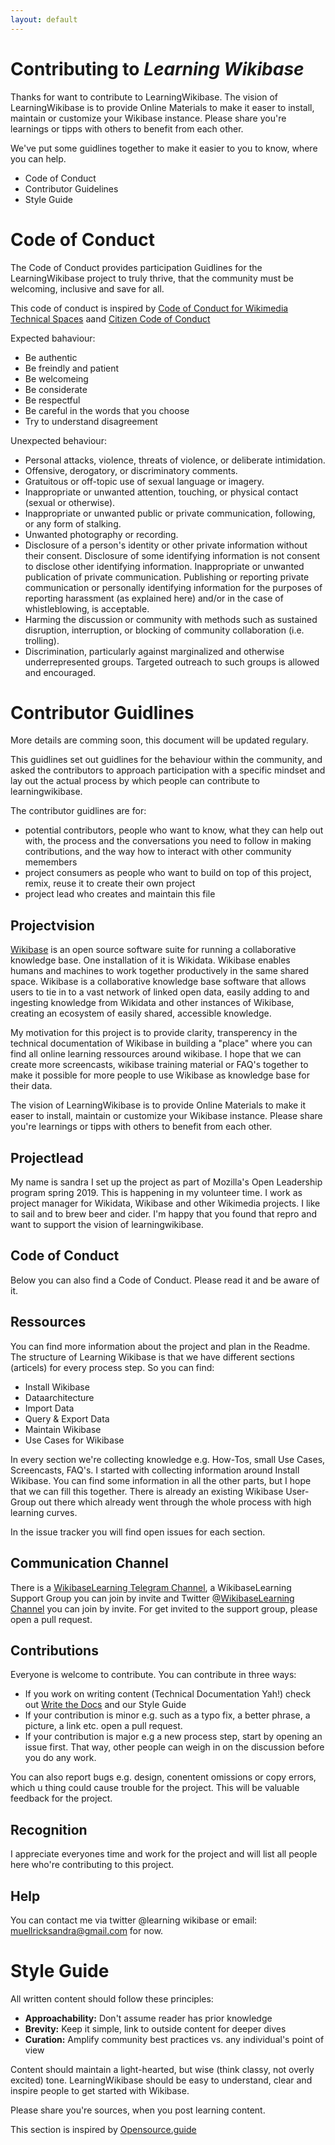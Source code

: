 ```yaml
---
layout: default
---
```


# Contributing to *Learning Wikibase*

Thanks for want to contribute to LearningWikibase. The vision of LearningWikibase is to provide Online Materials to make it easer to install, maintain or customize your Wikibase instance. Please share you're learnings or tipps with others to benefit from each other. 

We've put some guidlines together to make it easier to you to know, where you can help.

- Code of Conduct 
- Contributor Guidelines
- Style Guide

# Code of Conduct

The Code of Conduct provides participation Guidlines for the LearningWikibase project to truly thrive, that the community must be welcoming, inclusive and save for all.

This code of conduct is inspired by [Code of Conduct for Wikimedia Technical Spaces](https://www.mediawiki.org/wiki/Code_of_Conduct) aand [Citizen Code of Conduct](http://citizencodeofconduct.org/)

Expected bahaviour:

- Be authentic
- Be freindly and patient
- Be welcomeing
- Be considerate
- Be respectful
- Be careful in the words that you choose
- Try to understand disagreement

Unexpected behaviour: 

- Personal attacks, violence, threats of violence, or deliberate intimidation.
- Offensive, derogatory, or discriminatory comments.
- Gratuitous or off-topic use of sexual language or imagery.
- Inappropriate or unwanted attention, touching, or physical contact (sexual or otherwise).
- Inappropriate or unwanted public or private communication, following, or any form of stalking.
- Unwanted photography or recording.
- Disclosure of a person's identity or other private information without their consent. Disclosure of some identifying information is not consent to disclose other identifying information.
Inappropriate or unwanted publication of private communication. Publishing or reporting private communication or personally identifying information for the purposes of reporting harassment (as explained here) and/or in the case of whistleblowing, is acceptable.
- Harming the discussion or community with methods such as sustained disruption, interruption, or blocking of community collaboration (i.e. trolling).
- Discrimination, particularly against marginalized and otherwise underrepresented groups. Targeted outreach to such groups is allowed and encouraged.

# Contributor Guidlines 

More details are comming soon, this document will be updated regulary.

This guidlines set out guidlines for the behaviour within the community, and asked the contributors to approach participation with a specific mindset and lay out the actual process by which people can contribute to learningwikibase.

The contributor guidlines are for:

- potential contributors, people who want to know, what they can help out with, the process and the conversations you need to follow in making contributions, and the way how to interact with other community memembers
- project consumers as people who want to build on top of this project, remix, reuse it to create their own project
- project lead who creates and maintain this file 

## Projectvision

[Wikibase](wikiba.se) is an open source software suite for running a collaborative knowledge base. One installation of it is Wikidata. Wikibase enables humans and machines to work together productively in the same shared space. Wikibase is a collaborative knowledge base software that allows users to tie in to a vast network of linked open data, easily adding to and ingesting knowledge from Wikidata and other instances of Wikibase, creating an ecosystem of easily shared, accessible knowledge.

My motivation for this project is to provide clarity, transperency in the technical documentation of Wikibase in building a "place" where you can find all online learning ressources around wikibase. I hope that we can create more screencasts, wikibase training material or FAQ's together to make it possible for more people to use Wikibase as knowledge base for their data.

The vision of LearningWikibase is to provide Online Materials to make it easer to install, maintain or customize your Wikibase instance. Please share you're learnings or tipps with others to benefit from each other. 

## Projectlead

My name is sandra I set up the project as part of Mozilla's Open Leadership program spring 2019. This is happening in my volunteer time. I work as project manager for Wikidata, Wikibase and other Wikimedia projects. I like to sail and to brew beer and cider. I'm happy that you found that repro and want to support the vision of learningwikibase. 

## Code of Conduct

Below you can also find a Code of Conduct. Please read it and be aware of it.

## Ressources

You can find more information about the project and plan in the Readme. The structure of Learning Wikibase is that we have different sections (articels) for every process step. So you can find: 

- Install Wikibase 
- Dataarchitecture
- Import Data
- Query & Export Data 
- Maintain Wikibase 
- Use Cases for Wikibase 

In every section we're collecting knowledge e.g. How-Tos, small Use Cases, Screencasts, FAQ's. I started with collecting information around Install Wikibase. You can find some information in all the other parts, but I hope that we can fill this together. There is already an existing Wikibase User-Group out there which already went through the whole process with high learning curves.

In the issue tracker you will find open issues for each section. 

## Communication Channel

There is a [WikibaseLearning Telegram Channel](t.me/learningwikibase), a WikibaseLearning Support Group you can join by invite and Twitter [@WikibaseLearning Channel](https://twitter.com/WikibaseC) you can join by invite. For get invited to the support group, please open a pull request. 

## Contributions

Everyone is welcome to contribute. 
You can contribute in three ways: 

- If you work on writing content (Technical Documentation Yah!) check out [Write the Docs](https://www.writethedocs.org/guide/) and our Style Guide
- If your contribution is minor e.g. such as a typo fix, a better phrase, a picture, a link etc. open a pull request.
- If your contribution is major e.g a new process step, start by opening an issue first. That way, other people can weigh in on the discussion before you do any work.

You can also report bugs e.g. design, conentent omissions or copy errors, which u thing could cause trouble for the project. This will be valuable feedback for the project.

## Recognition

I appreciate everyones time and work for the project and will list all people here who're contributing to this project.

## Help 

You can contact me via twitter @learning wikibase or email: muellricksandra@gmail.com for now.


# Style Guide

All written content should follow these principles:

* **Approachability:** Don't assume reader has prior knowledge
* **Brevity:** Keep it simple, link to outside content for deeper dives
* **Curation:** Amplify community best practices vs. any individual's point of view

Content should maintain a light-hearted, but wise (think classy, not overly excited) tone. LearningWikibase should be easy to understand, clear and inspire people to get started with Wikibase.

Please share you're sources, when you post learning content. 

This section is inspired by [Opensource.guide](https://github.com/github/opensource.guide/edit/master/docs/styleguide.md)

